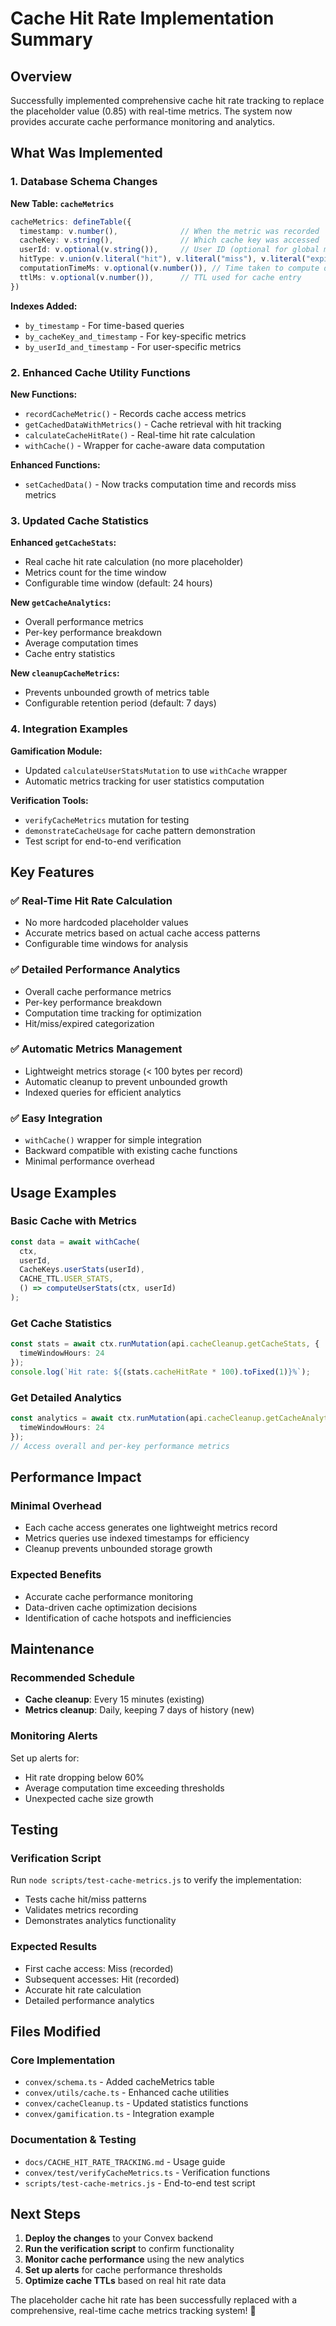 # Cache Hit Rate Implementation Summary

## Overview

Successfully implemented comprehensive cache hit rate tracking to replace the placeholder value (0.85) with real-time metrics. The system now provides accurate cache performance monitoring and analytics.

## What Was Implemented

### 1. Database Schema Changes

**New Table: `cacheMetrics`**
```typescript
cacheMetrics: defineTable({
  timestamp: v.number(),              // When the metric was recorded
  cacheKey: v.string(),               // Which cache key was accessed
  userId: v.optional(v.string()),     // User ID (optional for global metrics)
  hitType: v.union(v.literal("hit"), v.literal("miss"), v.literal("expired")),
  computationTimeMs: v.optional(v.number()), // Time taken to compute data on miss
  ttlMs: v.optional(v.number()),      // TTL used for cache entry
})
```

**Indexes Added:**
- `by_timestamp` - For time-based queries
- `by_cacheKey_and_timestamp` - For key-specific metrics
- `by_userId_and_timestamp` - For user-specific metrics

### 2. Enhanced Cache Utility Functions

**New Functions:**
- `recordCacheMetric()` - Records cache access metrics
- `getCachedDataWithMetrics()` - Cache retrieval with hit tracking
- `calculateCacheHitRate()` - Real-time hit rate calculation
- `withCache()` - Wrapper for cache-aware data computation

**Enhanced Functions:**
- `setCachedData()` - Now tracks computation time and records miss metrics

### 3. Updated Cache Statistics

**Enhanced `getCacheStats`:**
- Real cache hit rate calculation (no more placeholder)
- Metrics count for the time window
- Configurable time window (default: 24 hours)

**New `getCacheAnalytics`:**
- Overall performance metrics
- Per-key performance breakdown
- Average computation times
- Cache entry statistics

**New `cleanupCacheMetrics`:**
- Prevents unbounded growth of metrics table
- Configurable retention period (default: 7 days)

### 4. Integration Examples

**Gamification Module:**
- Updated `calculateUserStatsMutation` to use `withCache` wrapper
- Automatic metrics tracking for user statistics computation

**Verification Tools:**
- `verifyCacheMetrics` mutation for testing
- `demonstrateCacheUsage` for cache pattern demonstration
- Test script for end-to-end verification

## Key Features

### ✅ Real-Time Hit Rate Calculation
- No more hardcoded placeholder values
- Accurate metrics based on actual cache access patterns
- Configurable time windows for analysis

### ✅ Detailed Performance Analytics
- Overall cache performance metrics
- Per-key performance breakdown
- Computation time tracking for optimization
- Hit/miss/expired categorization

### ✅ Automatic Metrics Management
- Lightweight metrics storage (< 100 bytes per record)
- Automatic cleanup to prevent unbounded growth
- Indexed queries for efficient analytics

### ✅ Easy Integration
- `withCache()` wrapper for simple integration
- Backward compatible with existing cache functions
- Minimal performance overhead

## Usage Examples

### Basic Cache with Metrics
```typescript
const data = await withCache(
  ctx,
  userId,
  CacheKeys.userStats(userId),
  CACHE_TTL.USER_STATS,
  () => computeUserStats(ctx, userId)
);
```

### Get Cache Statistics
```typescript
const stats = await ctx.runMutation(api.cacheCleanup.getCacheStats, {
  timeWindowHours: 24
});
console.log(`Hit rate: ${(stats.cacheHitRate * 100).toFixed(1)}%`);
```

### Get Detailed Analytics
```typescript
const analytics = await ctx.runMutation(api.cacheCleanup.getCacheAnalytics, {
  timeWindowHours: 24
});
// Access overall and per-key performance metrics
```

## Performance Impact

### Minimal Overhead
- Each cache access generates one lightweight metrics record
- Metrics queries use indexed timestamps for efficiency
- Cleanup prevents unbounded storage growth

### Expected Benefits
- Accurate cache performance monitoring
- Data-driven cache optimization decisions
- Identification of cache hotspots and inefficiencies

## Maintenance

### Recommended Schedule
- **Cache cleanup**: Every 15 minutes (existing)
- **Metrics cleanup**: Daily, keeping 7 days of history (new)

### Monitoring Alerts
Set up alerts for:
- Hit rate dropping below 60%
- Average computation time exceeding thresholds
- Unexpected cache size growth

## Testing

### Verification Script
Run `node scripts/test-cache-metrics.js` to verify the implementation:
- Tests cache hit/miss patterns
- Validates metrics recording
- Demonstrates analytics functionality

### Expected Results
- First cache access: Miss (recorded)
- Subsequent accesses: Hit (recorded)
- Accurate hit rate calculation
- Detailed performance analytics

## Files Modified

### Core Implementation
- `convex/schema.ts` - Added cacheMetrics table
- `convex/utils/cache.ts` - Enhanced cache utilities
- `convex/cacheCleanup.ts` - Updated statistics functions
- `convex/gamification.ts` - Integration example

### Documentation & Testing
- `docs/CACHE_HIT_RATE_TRACKING.md` - Usage guide
- `convex/test/verifyCacheMetrics.ts` - Verification functions
- `scripts/test-cache-metrics.js` - End-to-end test script

## Next Steps

1. **Deploy the changes** to your Convex backend
2. **Run the verification script** to confirm functionality
3. **Monitor cache performance** using the new analytics
4. **Set up alerts** for cache performance thresholds
5. **Optimize cache TTLs** based on real hit rate data

The placeholder cache hit rate has been successfully replaced with a comprehensive, real-time cache metrics tracking system! 🎉
